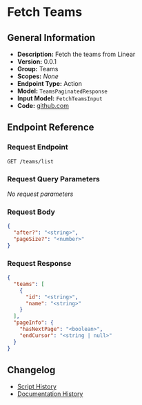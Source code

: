 <!-- BEGIN GENERATED CONTENT -->
# Fetch Teams

## General Information

- **Description:** Fetch the teams from Linear
- **Version:** 0.0.1
- **Group:** Teams
- **Scopes:** _None_
- **Endpoint Type:** Action
- **Model:** `TeamsPaginatedResponse`
- **Input Model:** `FetchTeamsInput`
- **Code:** [github.com](https://github.com/NangoHQ/integration-templates/tree/main/integrations/linear/actions/fetch-teams.ts)


## Endpoint Reference

### Request Endpoint

`GET /teams/list`

### Request Query Parameters

_No request parameters_

### Request Body

```json
{
  "after?": "<string>",
  "pageSize?": "<number>"
}
```

### Request Response

```json
{
  "teams": [
    {
      "id": "<string>",
      "name": "<string>"
    }
  ],
  "pageInfo": {
    "hasNextPage": "<boolean>",
    "endCursor": "<string | null>"
  }
}
```

## Changelog

- [Script History](https://github.com/NangoHQ/integration-templates/commits/main/integrations/linear/actions/fetch-teams.ts)
- [Documentation History](https://github.com/NangoHQ/integration-templates/commits/main/integrations/linear/actions/fetch-teams.md)

<!-- END  GENERATED CONTENT -->

